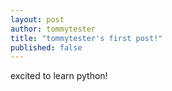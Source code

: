 ```yaml
---
layout: post
author: tommytester
title: "tommytester's first post!"
published: false
---
```

excited to learn python!

